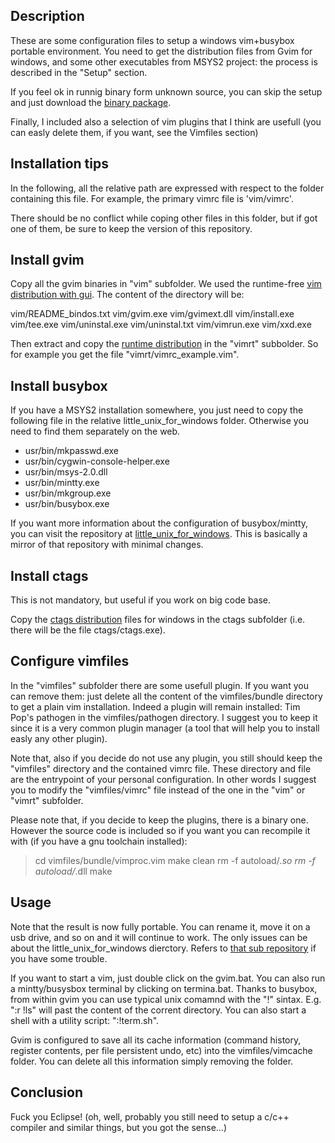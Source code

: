 
Description
-----------

These are some configuration files to setup a windows vim+busybox portable
environment. You need to get the distribution files from Gvim for windows, and
some other executables from MSYS2 project: the process is described in the
"Setup" section.

If you feel ok in runnig binary form unknown source, you can skip the setup
and just download the [binary package](http://pocomane.com/asset/vim_win_env.7z).

Finally, I included also a selection of vim plugins that I think are usefull
(you can easly delete them, if you want, see the Vimfiles section)

Installation tips
-----------------

In the following, all the relative path are expressed with respect to the 
folder containing this file. For example, the primary vimrc file is 'vim/vimrc'.

There should be no conflict while coping other files in this folder, but if got
one of them, be sure to keep the version of this repository.

Install gvim
------------

Copy all the gvim binaries in "vim" subfolder. We used the runtime-free [vim
distribution with gui](ftp://ftp.vim.org/pub/vim/pc/gvim80-069.zip). The
content of the directory will be:

vim/README_bindos.txt
vim/gvim.exe
vim/gvimext.dll
vim/install.exe
vim/tee.exe
vim/uninstal.exe
vim/uninstal.txt
vim/vimrun.exe
vim/xxd.exe

Then extract and copy the [runtime
distribution](ftp://ftp.vim.org/pub/vim/pc/vim80-069rt.zip) in the "vimrt"
subbolder. So for example you get the file "vimrt/vimrc_example.vim".

Install busybox
---------------

If you have a MSYS2 installation somewhere, you just need to copy the following
file in the relative little_unix_for_windows folder. Otherwise you need to find
them separately on the web.

- usr/bin/mkpasswd.exe
- usr/bin/cygwin-console-helper.exe
- usr/bin/msys-2.0.dll
- usr/bin/mintty.exe
- usr/bin/mkgroup.exe
- usr/bin/busybox.exe

If you want more information about the configuration of busybox/mintty, you can
visit the repository at
[little_unix_for_windows](https://github.com/pocomane/little_unix_for_windows/).
This is basically a mirror of that repository with minimal changes.

Install ctags
-------------

This is not mandatory, but useful if you work on big code base.

Copy the [ctags
distribution](https://sourceforge.net/projects/ctags/files/ctags/5.8/ctags58.zip/download)
files for windows in the ctags subfolder (i.e. there will be the file
ctags/ctags.exe).

Configure vimfiles
------------------

In the "vimfiles" subfolder there are some usefull plugin. If you want you can
remove them: just delete all the content of the vimfiles/bundle directory to
get a plain vim installation. Indeed a plugin will remain installed: Tim Pop's
pathogen in the vimfiles/pathogen directory. I suggest you to keep it since it
is a very common plugin manager (a tool that will help you to install easly any
other plugin).

Note that, also if you decide do not use any plugin, you still should keep the
"vimfiles" directory and the contained vimrc file. These directory and file are
the entrypoint of your personal configuration. In other words I suggest you to
modify the "vimfiles/vimrc" file instead of the one in the "vim" or "vimrt"
subfolder.

Please note that, if you decide to keep the plugins, there is a binary one.
However the source code is included so if you want you can recompile it with
(if you have a gnu toolchain installed):

> cd vimfiles/bundle/vimproc.vim
> make clean
> rm -f autoload/*.so
> rm -f autoload/*.dll
> make

Usage
-----

Note that the result is now fully portable. You can rename it, move it on a usb
drive, and so on and it will continue to work. The only issues can be about the
little_unix_for_windows dierctory. Refers to [that sub
repository](https://github.com/pocomane/little_unix_for_windows/) if you have
some trouble.

If you want to start a vim, just double click on the gvim.bat. You can also run
a mintty/busysbox terminal by clicking on termina.bat. Thanks to busybox, from
within gvim you can use typical unix comamnd with the "!" sintax. E.g. ":r !ls"
will past the content of the corrent directory. You can also start a shell with
a utility script: ":!term.sh".

Gvim is configured to save all its cache information (command history, register
contents, per file persistent undo, etc) into the vimfiles/vimcache folder. You
can delete all this information simply removing the folder.

Conclusion
----------

Fuck you Eclipse! (oh, well, probably you still need to setup a c/c++ compiler
and similar things, but you got the sense...)

